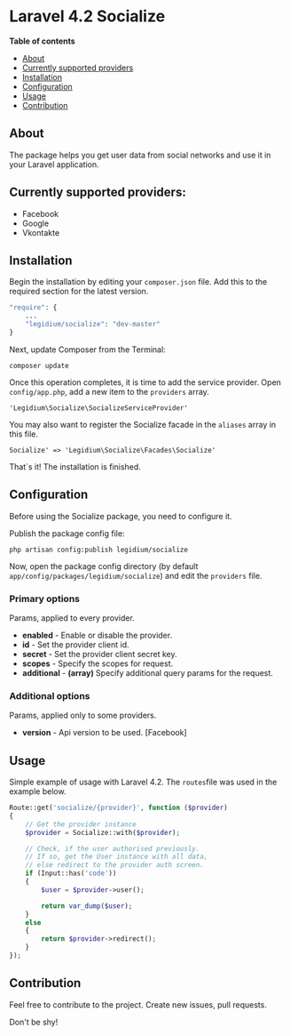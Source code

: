 # Laravel 4.2 Socialize

**Table of contents**

- [About](#about)
- [Currently supported providers](#currently-supported-providers)
- [Installation](#installation)
- [Configuration](#configuration)
- [Usage](#usage)
- [Contribution](#contribution)

## About

The package helps you get user data from social networks and use it in your Laravel application.

## Currently supported providers:

- Facebook
- Google
- Vkontakte

## Installation

Begin the installation by editing your `composer.json` file. Add this to the required section for the latest version.

```php
"require": {
	...
    "legidium/socialize": "dev-master"
}
```

Next, update Composer from the Terminal:

```
composer update
```

Once this operation completes, it is time to add the service provider. Open `config/app.php`, add a new item to the `providers` array.

```
'Legidium\Socialize\SocializeServiceProvider'
```

You may also want to register the Socialize facade in the `aliases` array in this file.

```
Socialize' => 'Legidium\Socialize\Facades\Socialize'
```

That`s it! The installation is finished.

## Configuration

Before using the Socialize package, you need to configure it.

Publish the package config file:

```
php artisan config:publish legidium/socialize
```

Now, open the package config directory (by default `app/config/packages/legidium/socialize`) and edit the `providers` file.

### Primary options

Params, applied to every provider.

- **enabled** - Enable or disable the provider.
- **id** - Set the provider client id.
- **secret** - Set the provider client secret key.
- **scopes** - Specify the scopes for request.
- **additional** - **(array)** Specify additional query params for the request.

### Additional options

Params, applied only to some providers.

- **version** - Api version to be used. [Facebook]

## Usage

Simple example of usage with Laravel 4.2. The `routes`file was used in the example below.

```php
Route::get('socialize/{provider}', function ($provider)
{
	// Get the provider instance
	$provider = Socialize::with($provider);

	// Check, if the user authorised previously.
	// If so, get the User instance with all data, 
	// else redirect to the provider auth screen.
	if (Input::has('code'))
	{
		$user = $provider->user();

		return var_dump($user);
	}
	else
	{
		return $provider->redirect();
	}
});
```

## Contribution
Feel free to contribute to the project. Create new issues, pull requests.

Don't be shy!
